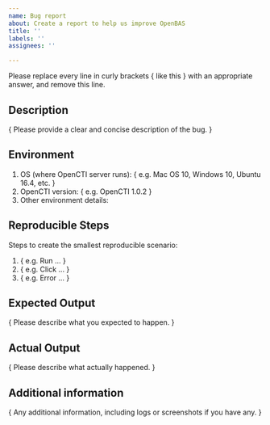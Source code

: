 ```yaml
---
name: Bug report
about: Create a report to help us improve OpenBAS
title: ''
labels: ''
assignees: ''

---
```


Please replace every line in curly brackets { like this } with an appropriate answer, and remove this line.

## Description

{ Please provide a clear and concise description of the bug. }

## Environment

1. OS (where OpenCTI server runs): { e.g. Mac OS 10, Windows 10, Ubuntu 16.4, etc. }
2. OpenCTI version: { e.g. OpenCTI 1.0.2 }
3. Other environment details:

## Reproducible Steps

Steps to create the smallest reproducible scenario:
1. { e.g. Run ... }
2. { e.g. Click ... }
3. { e.g. Error ... }

## Expected Output

{ Please describe what you expected to happen. }

## Actual Output

{ Please describe what actually happened. }

## Additional information

{ Any additional information, including logs or screenshots if you have any. }
